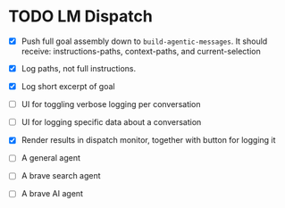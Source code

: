 # TODO LM Dispatch

- [x] Push full goal assembly down to `build-agentic-messages`. It should receive: instructions-paths, context-paths, and current-selection
- [x] Log paths, not full instructions.
- [x] Log short excerpt of goal
- [ ] UI for toggling verbose logging per conversation
- [ ] UI for logging specific data about a conversation
- [x] Render results in dispatch monitor, together with button for logging it

- [ ] A general agent
- [ ] A brave search agent
- [ ] A brave AI agent